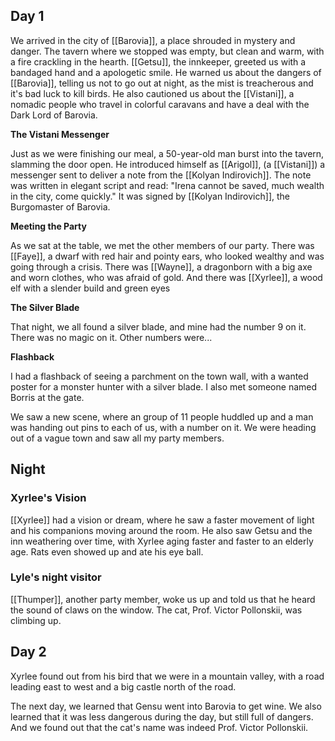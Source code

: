 ## Day 1

We arrived in the city of [[Barovia]], a place shrouded in mystery and danger. The tavern where we stopped was empty, but clean and warm, with a fire crackling in the hearth. [[Getsu]], the innkeeper, greeted us with a bandaged hand and a apologetic smile. He warned us about the dangers of [[Barovia]], telling us not to go out at night, as the mist is treacherous and it's bad luck to kill birds. He also cautioned us about the [[Vistani]], a nomadic people who travel in colorful caravans and have a deal with the Dark Lord of Barovia.

**The Vistani Messenger**

Just as we were finishing our meal, a 50-year-old man burst into the tavern, slamming the door open. He introduced himself as [[Arigol]], (a [[Vistani]]) a messenger sent to deliver a note from the [[Kolyan Indirovich]]. The note was written in elegant script and read: "Irena cannot be saved, much wealth in the city, come quickly." It was signed by [[Kolyan Indirovich]], the Burgomaster of Barovia.

**Meeting the Party**

As we sat at the table, we met the other members of our party. There was [[Faye]], a dwarf with red hair and pointy ears, who looked wealthy and was going through a crisis. There was [[Wayne]], a dragonborn with a big axe and worn clothes, who was afraid of gold. And there was [[Xyrlee]], a wood elf with a slender build and green eyes

**The Silver Blade**

That night, we all found a silver blade, and mine had the number 9 on it. There was no magic on it. Other numbers were...

**Flashback**

I had a flashback of seeing a parchment on the town wall, with a wanted poster for a monster hunter with a silver blade. I also met someone named Borris at the gate.

We saw a new scene, where an group of 11 people huddled up and a man was handing out pins to each of us, with a number on it. We were heading out of a vague town and saw all my party members.


## Night 
### **Xyrlee's Vision**

[[Xyrlee]] had a vision or dream, where he saw a faster movement of light and his companions moving around the room. He also saw Getsu and the inn weathering over time, with Xyrlee aging faster and faster to an elderly age. Rats even showed up and ate his eye ball.

### **Lyle's night visitor**
 [[Thumper]], another party member, woke us up and told us that he heard the sound of claws on the window. The cat, Prof. Victor Pollonskii, was climbing up.


## Day 2

Xyrlee found out from his bird that we were in a mountain valley, with a road leading east to west and a big castle north of the road.

The next day, we learned that Gensu went into Barovia to get wine. We also learned that it was less dangerous during the day, but still full of dangers. And we found out that the cat's name was indeed Prof. Victor Pollonskii.



